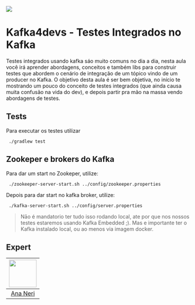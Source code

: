 <img src="https://storage.googleapis.com/golden-wind/experts-club/capa-github.svg" />

# Kafka4devs - Testes Integrados no Kafka

Testes integrados usando kafka sáo muito comuns no dia a dia, nesta aula você irá aprender abordagens, conceitos e também libs para construir testes que abordem o cenário de integração de um tópico vindo de um producer no Kafka.
O objetivo desta aula é ser bem objetiva, no início te mostrando um pouco do conceito de testes integrados (que ainda causa muita confusão na vida do dev), e depois partir pra mão na massa vendo abordagens de testes.

## Tests
Para executar os testes utilizar

``` ./gradlew test```

## Zookeper e brokers do Kafka
Para dar um start no Zookeper, utilize:

``` ./zookeeper-server-start.sh ../config/zookeeper.properties```

Depois para dar start no kafka broker, utilize:

``` ./kafka-server-start.sh ../config/server.properties```

> Nāo é mandatorio ter tudo isso rodando local, ate por que nos nossos testes estaremos usando Kafka Embedded ;). Mas e importante ter o Kafka instalado local, ou ao menos via imagem docker.

## Expert
| [<img src="https://avatars.githubusercontent.com/u/42419543?v=4" width="75px;"/>](https://github.com/anabneri) |
| :-: |
|[Ana Neri](https://github.com/anabneri)|
